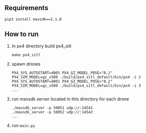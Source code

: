 ## Requirements
```
pip3 install mavsdk==2.1.0
```

## How to run
1. In px4 directory build px4_sitl
    ```
    make px4_sitl
    ```
2. spawn drones 
    ```
    PX4_SYS_AUTOSTART=4001 PX4_GZ_MODEL_POSE="0,1" PX4_SIM_MODEL=gz_x500 ./build/px4_sitl_default/bin/px4 -i 2 
    PX4_SYS_AUTOSTART=4001 PX4_GZ_MODEL_POSE="0,2" PX4_SIM_MODEL=gz_x500 ./build/px4_sitl_default/bin/px4 -i 3
    ...
    ```
3. run mavsdk server located in this directory for each drone
   ```
   ./mavsdk_server -p 50051 udp://:14541
   ./mavsdk_server -p 50052 udp://:14542
   ...
   ```
4. run `main.py`